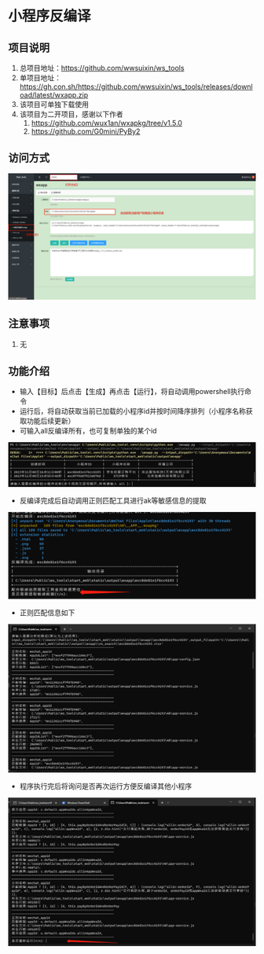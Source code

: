 # 小程序反编译
## 项目说明
1. 总项目地址：https://github.com/wwsuixin/ws_tools
2. 单项目地址：https://gh.con.sh/https://github.com/wwsuixin/ws_tools/releases/download/latest/wxapp.zip
3. 该项目可单独下载使用
4. 该项目为二开项目，感谢以下作者
	1. https://github.com/wux1an/wxapkg/tree/v1.5.0
	2. https://github.com/G0mini/PyBy2

## 访问方式

![](images/小程序反编译-12.png)



## 注意事项

1.  无
## 功能介绍

-   输入【目标】后点击【生成】再点击【运行】，将自动调用powershell执行命令
- 运行后，将自动获取当前已加载的小程序id并按时间降序排列（小程序名称获取功能后续更新）
- 可输入all反编译所有，也可复制单独的某个id

![](images/小程序反编译-13.png)

- 反编译完成后自动调用正则匹配工具进行ak等敏感信息的提取

![](images/小程序反编译-14.png)

- 正则匹配信息如下

![](images/小程序反编译-15.png)


- 程序执行完后将询问是否再次运行方便反编译其他小程序

![](images/小程序反编译-16.png)
